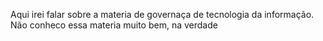 Aqui irei falar sobre a materia de governaça de tecnologia da informação. Não conheco essa materia muito bem, na verdade 
